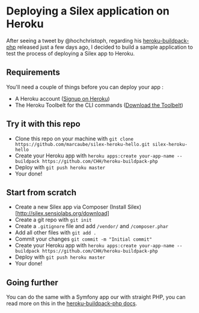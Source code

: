 # Deploying a Silex application on Heroku
After seeing a tweet by @hochchristoph, regarding his [heroku-buildpack-php](https://github.com/CHH/heroku-buildpack-php) released just a few days ago, I decided to build a sample application to test the process of deploying a Silex app to Heroku.

## Requirements
You'll need a couple of things before you can deploy your app :
* A Heroku account ([Signup on Heroku](https://id.heroku.com/signup))
* The Heroku Toolbelt for the CLI commands ([Download the Toolbelt](https://toolbelt.heroku.com/))

## Try it with this repo
* Clone this repo on your machine with `git clone https://github.com/marcaube/silex-heroku-hello.git silex-heroku-hello`
* Create your Heroku app with `heroku apps:create your-app-name --buildpack https://github.com/CHH/heroku-buildpack-php`
* Deploy with `git push heroku master`
* Your done!

## Start from scratch
* Create a new Silex app via Composer (Install Silex)[http://silex.sensiolabs.org/download]
* Create a git repo with `git init`
* Create a `.gitignore` file and add `/vendor/` and `/composer.phar`
* Add all other files with `git add .`
* Commit your changes `git commit -m "Initial commit"`
* Create your Heroku app with `heroku apps:create your-app-name --buildpack https://github.com/CHH/heroku-buildpack-php`
* Deploy with `git push heroku master`
* Your done!

## Going further
You can do the same with a Symfony app our with straight PHP, you can read more on this in the [heroku-buildpack-php docs](https://github.com/CHH/heroku-buildpack-php).

